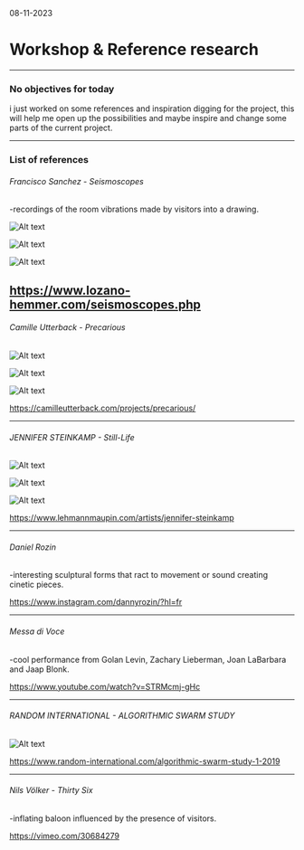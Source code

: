 08-11-2023
# Workshop & Reference research
---
### No objectives for today

i just worked on some references and inspiration digging for the project, this will help me open up the possibilities and maybe inspire and change some parts of the current project.

---

### List of references

###### Francisco Sanchez - Seismoscopes

-recordings of the room vibrations made by visitors into a drawing.

![Alt text](images/Philosopher04.jpg)

![Alt text](images/seismoscopes_03.jpg)

![Alt text](images/seismoscopes_montreal_2018_glh_005.jpg)

https://www.lozano-hemmer.com/seismoscopes.php
---

###### Camille Utterback - Precarious

![Alt text](images/06.24.2019_Precarious_ScreenShot_002.jpg)

![Alt text](images/06.24.2019_Precarious_NPG_002.jpg)

![Alt text](images/06.24.2019_Precarious_ScreenShot_006.jpg)

https://camilleutterback.com/projects/precarious/

---
###### JENNIFER STEINKAMP - Still-Life 

![Alt text](images/t%C3%A9l%C3%A9chargement.jpg)

![Alt text](images/js-still-life-1-01-hr-web.jpg)

![Alt text](images/images.jpg)

https://www.lehmannmaupin.com/artists/jennifer-steinkamp

---
###### Daniel Rozin

-interesting sculptural forms that ract to movement or sound creating cinetic pieces.

https://www.instagram.com/dannyrozin/?hl=fr

---
###### Messa di Voce

-cool performance from Golan Levin, Zachary Lieberman, Joan LaBarbara and Jaap Blonk.

https://www.youtube.com/watch?v=STRMcmj-gHc

---

###### RANDOM INTERNATIONAL - ALGORITHMIC SWARM STUDY

![Alt text](images/Algorithmic+Swarm+Study+_+I,+2019+by+RANDOM+INTERNATIONAL.jpg)

https://www.random-international.com/algorithmic-swarm-study-1-2019

---

###### Nils Völker - Thirty Six

-inflating baloon influenced by the presence of visitors.

https://vimeo.com/30684279